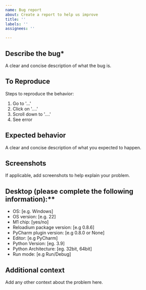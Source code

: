 ```yaml
---
name: Bug report
about: Create a report to help us improve
title: ''
labels: ''
assignees: ''

---
```


## Describe the bug*
A clear and concise description of what the bug is.

## To Reproduce
Steps to reproduce the behavior:
1. Go to '...'
2. Click on '....'
3. Scroll down to '....'
4. See error

## Expected behavior
A clear and concise description of what you expected to happen.

## Screenshots
If applicable, add screenshots to help explain your problem.

## Desktop (please complete the following information):**
 - OS: [e.g. Windows]
 - OS version: [e.g. 22]
 - M1 chip: [yes/no]
 - Reloadium package version: [e.g 0.8.6]
 - PyCharm plugin version: [e.g 0.8.0 or None]
 - Editor: [e.g PyCharm]
 - Python Version: [eg. 3.9]
 - Python Architecture: [eg. 32bit, 64bit]
 - Run mode: [e.g Run/Debug]


## Additional context
Add any other context about the problem here.